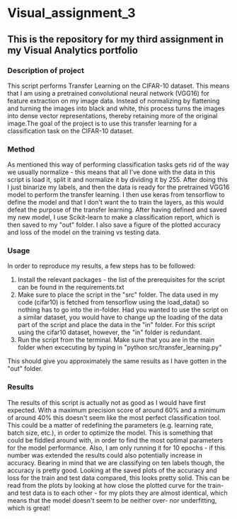 # Visual_assignment_3
## This is the repository for my third assignment in my Visual Analytics portfolio

### Description of project
This script performs Transfer Learning on the CIFAR-10 dataset. This means that I am using a pretrained convolutional neural network (VGG16) for feature extraction on my image data. Instead of normalizing by flattening and turning the images into black and white, this process turns the images into dense vector representations, thereby retaining more of the original image.The goal of the project is to use this transfer learning for a classification task on the CIFAR-10 dataset. 

### Method 
As mentioned this way of performing classification tasks gets rid of the way we usually normalize - this means that all I've done with the data in this script is load it, split it and normalize it by dividing it by 255. After doing this I just binarize my labels, and then the data is ready for the pretrained VGG16 model to perform the transfer learning. 
I then use keras from tensorflow to define the model and that I don't want the to train the layers, as this would defeat the purpose of the transfer learning. After having defined and saved my new model, I use Scikit-learn to make a classification report, which is then saved to my "out" folder. I also save a figure of the plotted accuracy and loss of the model on the training vs testing data.

### Usage
In order to reproduce my results, a few steps has to be followed:

1) Install the relevant packages - the list of the prerequisites for the script can be found in the requirements.txt
2) Make sure to place the script in the "src" folder. The data used in my code (cifar10) is fetched from tensorflow using the load_data() so nothing has to go into the in-folder. Had you wanted to use the script on a similar dataset, you would have to change up the loading of the data part of the script and place the data in the "in" folder. For this script using the cifar10 dataset, however, the "in" folder is redundant.
3) Run the script from the terminal. Make sure that you are in the main folder when excecuting by typing in "python src/transfer_learning.py"

This should give you approximately the same results as I have gotten in the "out" folder. 


### Results
The results of this script is actually not as good as I would have first expected. With a maximum precision score of around 60% and a minimum of around 40%  this doesn't seem like the most perfect classification tool.
This could be a matter of redefining the parameters (e.g. learning rate, batch size, etc.), in order to optimize the model. This is something that could be fiddled around with, in order to find the most optimal parameters for the model performance. Also, I am only running it for 10 epochs - if this number was extended the results could also potentially increase in accuracy. Bearing in mind that we are classifying on ten labels though, the accuracy is pretty good.
Looking at the saved plots of the accuracy and loss for the train and test data compared, this looks pretty solid. This can be read from the plots by looking at how close the plotted curve for the train- and test data is to each other - for my plots they are almost identical, which means that the model doesn't seem to be neither over- nor underfitting, which is great! 





